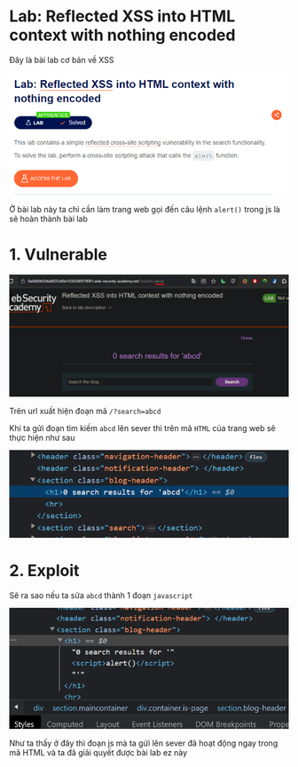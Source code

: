 # Lab: Reflected XSS into HTML context with nothing encoded

Đây là bài lab cơ bản về XSS 

![lab.png](images/lab.png)

Ở bài lab này ta chỉ cần làm trang web gọi đến câu lệnh `alert()` trong js là sẽ hoàn thành bài lab

# 1. Vulnerable

![lab1.png](images/lab1.png)

Trên url xuất hiện đoạn mã `/?search=abcd`

Khi ta gửi đoạn tìm kiếm `abcd` lên sever thì trên mã `HTML` của trang web sẽ thực hiện như sau

![lab2.png](images/lab2.png)

# 2. Exploit

Sẽ ra sao nếu ta sửa `abcd` thành 1 đoạn `javascript`

![lab3.png](images/lab3.png)

Như ta thấy ở đây thì đoạn js mà ta gửi lên sever đã hoạt động ngay trong mã HTML và ta đã giải quyết được bài lab ez này